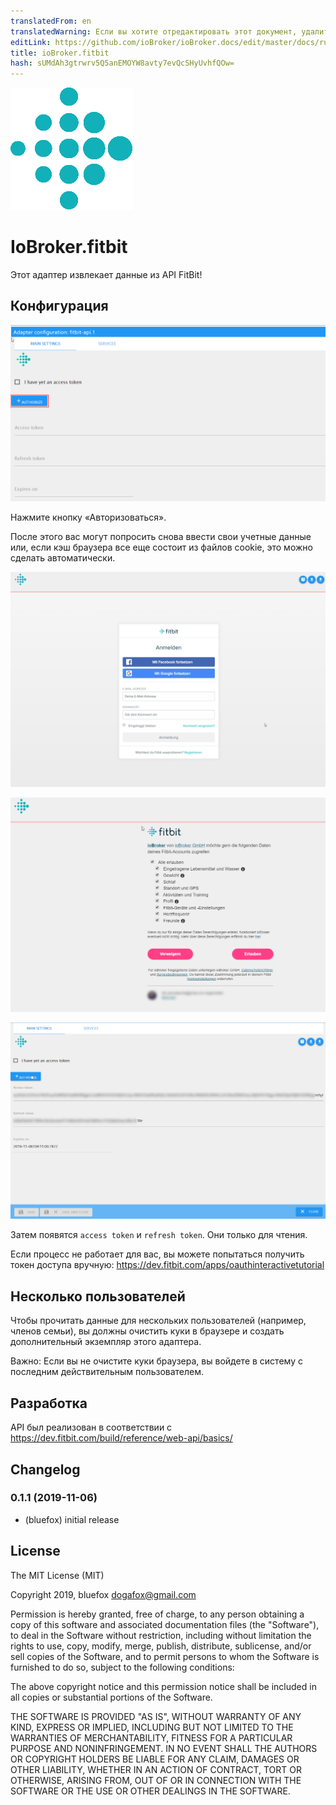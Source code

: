 ```yaml
---
translatedFrom: en
translatedWarning: Если вы хотите отредактировать этот документ, удалите поле «translationFrom», в противном случае этот документ будет снова автоматически переведен
editLink: https://github.com/ioBroker/ioBroker.docs/edit/master/docs/ru/adapterref/iobroker.fitbit-api/README.md
title: ioBroker.fitbit
hash: sUMdAh3gtrwrv5Q5anEMOYW8avty7evQcSHyUvhfQOw=
---
```

![логотип](../../../en/adapterref/iobroker.fitbit-api/admin/fitbit-api.png)

# IoBroker.fitbit
Этот адаптер извлекает данные из API FitBit!

## Конфигурация
![шаг 1](../../../en/adapterref/iobroker.fitbit-api/img/step1.png)

Нажмите кнопку «Авторизоваться».

После этого вас могут попросить снова ввести свои учетные данные или, если кэш браузера все еще состоит из файлов cookie, это можно сделать автоматически.

![шаг 2](../../../en/adapterref/iobroker.fitbit-api/img/step2.png)

![шаг 3](../../../en/adapterref/iobroker.fitbit-api/img/step3.png)

![step4](../../../en/adapterref/iobroker.fitbit-api/img/step4.png)

Затем появятся `access token` и `refresh token`. Они только для чтения.

Если процесс не работает для вас, вы можете попытаться получить токен доступа вручную: https://dev.fitbit.com/apps/oauthinteractivetutorial

## Несколько пользователей
Чтобы прочитать данные для нескольких пользователей (например, членов семьи), вы должны очистить куки в браузере и создать дополнительный экземпляр этого адаптера.

Важно: Если вы не очистите куки браузера, вы войдете в систему с последним действительным пользователем.

## Разработка
API был реализован в соответствии с https://dev.fitbit.com/build/reference/web-api/basics/

## Changelog

### 0.1.1 (2019-11-06)
* (bluefox) initial release

## License
The MIT License (MIT)

Copyright 2019, bluefox <dogafox@gmail.com>

Permission is hereby granted, free of charge, to any person obtaining a copy
of this software and associated documentation files (the "Software"), to deal
in the Software without restriction, including without limitation the rights
to use, copy, modify, merge, publish, distribute, sublicense, and/or sell
copies of the Software, and to permit persons to whom the Software is
furnished to do so, subject to the following conditions:

The above copyright notice and this permission notice shall be included in
all copies or substantial portions of the Software.

THE SOFTWARE IS PROVIDED "AS IS", WITHOUT WARRANTY OF ANY KIND, EXPRESS OR
IMPLIED, INCLUDING BUT NOT LIMITED TO THE WARRANTIES OF MERCHANTABILITY,
FITNESS FOR A PARTICULAR PURPOSE AND NONINFRINGEMENT. IN NO EVENT SHALL THE
AUTHORS OR COPYRIGHT HOLDERS BE LIABLE FOR ANY CLAIM, DAMAGES OR OTHER
LIABILITY, WHETHER IN AN ACTION OF CONTRACT, TORT OR OTHERWISE, ARISING FROM,
OUT OF OR IN CONNECTION WITH THE SOFTWARE OR THE USE OR OTHER DEALINGS IN
THE SOFTWARE.